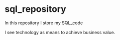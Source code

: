 # sql_repository
In this repository I store my SQL_code

I see technology as means to achieve business value. 

